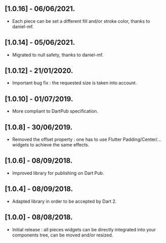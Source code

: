 ## [1.0.16] - 06/06/2021.

* Each piece can be set a different fill and/or stroke color, thanks to daniel-mf.

## [1.0.14] - 05/06/2021.

* Migrated to null safety, thanks to daniel-mf.

## [1.0.12] - 21/01/2020.

* Important bug fix : the requested size is taken into account.

## [1.0.10] - 01/07/2019.

* More compliant to DartPub specification.

## [1.0.8] - 30/06/2019.

* Removed the offset property : one has to use Flutter Padding/Center/... widgets to achieve the same effects.

## [1.0.6] - 08/09/2018.

* Improved library for publishing on Dart Pub.

## [1.0.4] - 08/09/2018.

* Adapted library in order to be accepted by Dart 2.

## [1.0.0] - 08/08/2018.

* Initial release : all pieces widgets can be directly integrated into your components tree, can be
moved and/or resized.
